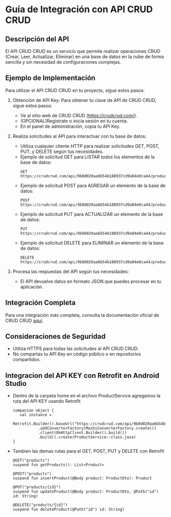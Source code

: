 # Guía de Integración con API CRUD CRUD

## Descripción del API
El API CRUD CRUD es un servicio que permite realizar operaciones CRUD (Crear, Leer, Actualizar, Eliminar) en una base de datos en la nube de forma sencilla y sin necesidad de configuraciones complejas.

## Ejemplo de Implementación
Para utilizar el API CRUD CRUD en tu proyecto, sigue estos pasos:

1. Obtención de API Key:
    Para obtener tu clave de API de CRUD CRUD, sigue estos pasos:
   - Ve al sitio web de CRUD CRUD (https://crudcrud.com/).
   - (OPCIONAL)Regístrate o inicia sesión en tu cuenta.
   - En el panel de administración, copia tu API Key.

2. Realiza solicitudes al API para interactuar con tu base de datos:
   - Utiliza cualquier cliente HTTP para realizar solicitudes GET, POST, PUT, y DELETE según tus necesidades.
   - Ejemplo de solicitud GET para LISTAR todos los elementos de la base de datos:
     ```http
     GET https://crudcrud.com/api/9b0d020aa6b54b188937cd9a04e0ca44/products
     ```
   - Ejemplo de solicitud POST para AGREGAR un elemento de la base de datos:
     ```http
     POST https://crudcrud.com/api/9b0d020aa6b54b188937cd9a04e0ca44/products
     ```
   - Ejemplo de solicitud PUT para ACTUALIZAR un elemento de la base de datos:
     ```http
     PUT https://crudcrud.com/api/9b0d020aa6b54b188937cd9a04e0ca44/products/663302f512b33803e8016e73
     ```
   - Ejemplo de solicitud DELETE para ELIMINAR un elemento de la base de datos:
     ```http
     DELETE https://crudcrud.com/api/9b0d020aa6b54b188937cd9a04e0ca44/products/663302f512b33803e8016e73
     ```
     

3. Procesa las respuestas del API según tus necesidades:
   - El API devuelve datos en formato JSON que puedes procesar en tu aplicación.

## Integración Completa
Para una integración más completa, consulta la documentación oficial de CRUD CRUD [aquí](https://crudcrud.com/docs).

## Consideraciones de Seguridad
- Utiliza HTTPS para todas las solicitudes al API CRUD CRUD.
- No compartas tu API Key en código público o en repositorios compartidos.

## Integracion del API KEY con Retrofit en Android Studio 
- Dentro de la carpeta home en el archivo ProductService agregamos la ruta del API KEY usando Retrofit
     ```ruta
    companion object {
        val instance =
            Retrofit.Builder().baseUrl("https://crudcrud.com/api/9b0d020aa6b54b188937cd9a04e0ca44/")
                .addConverterFactory(MoshiConverterFactory.create())
                .client(OkHttpClient.Builder().build())
                .build().create(ProductService::class.java)
    }
     ```
- Tambien las demas rutas para el GET, POST, PUT y DELETE con Retrofit
     ```ruta
    @GET("products")
    suspend fun getProducts(): List<Product>

    @POST("products")
    suspend fun insertProduct(@Body product: ProductDto): Product

    @PUT("products/{id}")
    suspend fun updateProduct(@Body product: ProductDto, @Path("id") id: String)

    @DELETE("products/{id}")
    suspend fun deleteProduct(@Path("id") id: String)
     ```